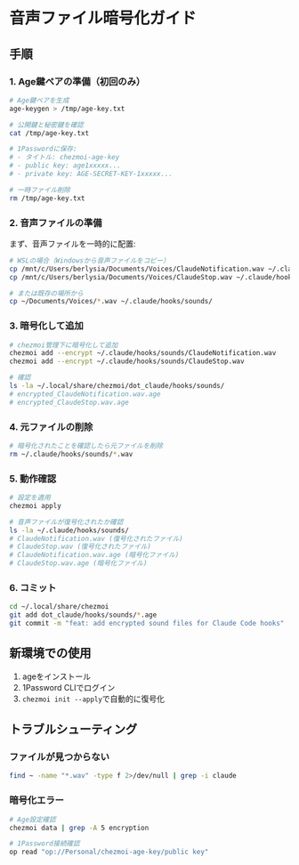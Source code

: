 # 音声ファイル暗号化ガイド

## 手順

### 1. Age鍵ペアの準備（初回のみ）

```bash
# Age鍵ペアを生成
age-keygen > /tmp/age-key.txt

# 公開鍵と秘密鍵を確認
cat /tmp/age-key.txt

# 1Passwordに保存:
# - タイトル: chezmoi-age-key
# - public key: age1xxxxx...
# - private key: AGE-SECRET-KEY-1xxxxx...

# 一時ファイル削除
rm /tmp/age-key.txt
```

### 2. 音声ファイルの準備

まず、音声ファイルを一時的に配置:
```bash
# WSLの場合（Windowsから音声ファイルをコピー）
cp /mnt/c/Users/berlysia/Documents/Voices/ClaudeNotification.wav ~/.claude/hooks/sounds/
cp /mnt/c/Users/berlysia/Documents/Voices/ClaudeStop.wav ~/.claude/hooks/sounds/

# または既存の場所から
cp ~/Documents/Voices/*.wav ~/.claude/hooks/sounds/
```

### 3. 暗号化して追加

```bash
# chezmoi管理下に暗号化して追加
chezmoi add --encrypt ~/.claude/hooks/sounds/ClaudeNotification.wav
chezmoi add --encrypt ~/.claude/hooks/sounds/ClaudeStop.wav

# 確認
ls -la ~/.local/share/chezmoi/dot_claude/hooks/sounds/
# encrypted_ClaudeNotification.wav.age
# encrypted_ClaudeStop.wav.age
```

### 4. 元ファイルの削除

```bash
# 暗号化されたことを確認したら元ファイルを削除
rm ~/.claude/hooks/sounds/*.wav
```

### 5. 動作確認

```bash
# 設定を適用
chezmoi apply

# 音声ファイルが復号化されたか確認
ls -la ~/.claude/hooks/sounds/
# ClaudeNotification.wav (復号化されたファイル)
# ClaudeStop.wav (復号化されたファイル)
# ClaudeNotification.wav.age (暗号化ファイル)
# ClaudeStop.wav.age (暗号化ファイル)
```

### 6. コミット

```bash
cd ~/.local/share/chezmoi
git add dot_claude/hooks/sounds/*.age
git commit -m "feat: add encrypted sound files for Claude Code hooks"
```

## 新環境での使用

1. ageをインストール
2. 1Password CLIでログイン
3. `chezmoi init --apply`で自動的に復号化

## トラブルシューティング

### ファイルが見つからない
```bash
find ~ -name "*.wav" -type f 2>/dev/null | grep -i claude
```

### 暗号化エラー
```bash
# Age設定確認
chezmoi data | grep -A 5 encryption

# 1Password接続確認
op read "op://Personal/chezmoi-age-key/public key"
```